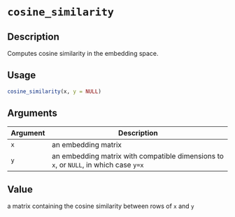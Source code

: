 # `cosine_similarity`

## Description

Computes cosine similarity in the embedding space.

## Usage

``` r
cosine_similarity(x, y = NULL)
```

## Arguments

| Argument | Description                                                                           |
|----------|---------------------------------------------------------------------------------------|
| `x`      | an embedding matrix                                                                   |
| `y`      | an embedding matrix with compatible dimensions to `x`, or `NULL`, in which case `y=x` |

## Value

a matrix containing the cosine similarity between rows of `x` and `y`
